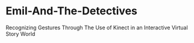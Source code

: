 Emil-And-The-Detectives
=======================

Recognizing Gestures Through The Use of Kinect in an Interactive Virtual Story World

